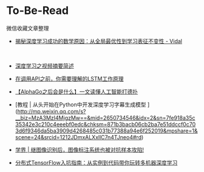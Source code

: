 # To-Be-Read
微信收藏文章整理
 
* [揭秘深度学习成功的数学原因：从全局最优性到学习表征不变性 - Vidal](http://mp.weixin.qq.com/s?__biz=MzA3MzI4MjgzMw==&mid=2650734720&idx=1&sn=2cc7ee6f1fd4e4b2ec2a158e579657f7&chksm=871ac4feb06d4de88807808264198ac18518957706c1ca91589afb5b0688d4f9d23b9d579eaf&mpshare=1&scene=24&srcid=1216ZWGc3hHDpLQxGORCLFoD#rd) 

 
* [深度学习之视频摘要简述](http://mp.weixin.qq.com/s?__biz=MzA3MzI4MjgzMw==&mid=2650735018&idx=3&sn=3c1644af0f38c613bf72a7bd392e7b11&chksm=871ac5d4b06d4cc2d1b807c38672a402d0477f629aefba0bad535b8aaa74640cc3371ab0c259&mpshare=1&scene=24&srcid=1223jdXP6R8XmsowdIRGxGIW#rd)

* [在调用API之前，你需要理解的LSTM工作原理](http://mp.weixin.qq.com/s?__biz=MzA3MzI4MjgzMw==&mid=2650734862&idx=1&sn=1a2adda4da7bd7509f10556e8ae218f4&chksm=871ac570b06d4c6644802a4dafe8ab56805ed642dba2e1e4b29ccbaa0d9245c522b7c9a28308&mpshare=1&scene=24&srcid=1219ODx5yijaNv6oRHF33y4m#rd)

* [【AlphaGo之后会是什么】一文读懂人工智能打德扑 ](http://mp.weixin.qq.com/s?__biz=MzI3MTA0MTk1MA==&mid=2652009949&idx=3&sn=66f41f562605c342521fb355e3f3db45&chksm=f121012cc656883a71e47aa78a0a08b43d028a660280b9b37f9b25f535357e48564f81145cfa&mpshare=1&scene=24&srcid=1215TQUbfTZRKeP6OG3ruyRB#rd)

* [教程 | 从头开始在Python中开发深度学习字幕生成模型 ] (http://mp.weixin.qq.com/s?__biz=MzA3MzI4MjgzMw==&mid=2650734546&idx=2&sn=7fe918a35c35342e3c210c4eeebf0edc&chksm=871b3bacb06cb2ba7e51ddccf0c703d6f9346da5ba3909d4268485c031b77388a94e6f252019&mpshare=1&scene=24&srcid=1212JDmxALXxllC7n4TJneo4#rd)

* [学界 | 继图像识别后，图像标注系统也被对抗样本攻陷! ](http://mp.weixin.qq.com/s?__biz=MzA3MzI4MjgzMw==&mid=2650734471&idx=4&sn=f57ea48caebe2edfe4582fd1f5a07437&chksm=871b3bf9b06cb2ef2bd63c72cfe55403425ddb525fb9b5283dcebf4c96e0972a1460226fa0f4&mpshare=1&scene=24&srcid=1212igEKXNN0aTe8LS85xw9o#rd)

* [分布式TensorFlow入坑指南：从实例到代码带你玩转多机器深度学习](http://mp.weixin.qq.com/s?__biz=MzA3MzI4MjgzMw==&mid=2650734471&idx=1&sn=be4cd4b85ed84f997baf4c88543dc3f4&chksm=871b3bf9b06cb2ef94ea9531ec74fef14b8db5d1996b0cf0c9bd31ca3594ef1f54feaea17109&mpshare=1&scene=24&srcid=1210keT0av7BtCLyswR1VUMh#rd)
